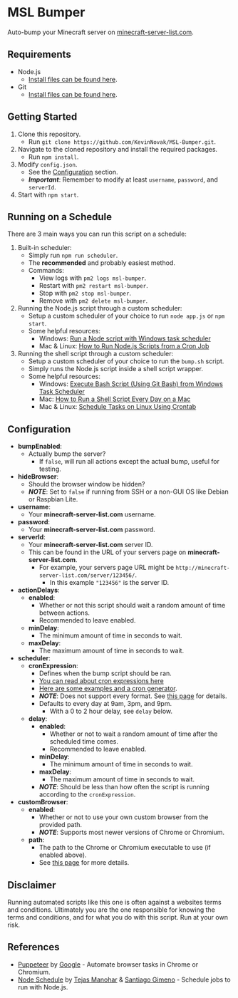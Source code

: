 # MSL Bumper

Auto-bump your Minecraft server on [minecraft-server-list.com](http://minecraft-server-list.com/).

## Requirements

* Node.js
  * [Install files can be found here](https://nodejs.org/en/download/).
* Git
  * [Install files can be found here](https://git-scm.com/downloads).

## Getting Started

1. Clone this repository.
    * Run ```git clone https://github.com/KevinNovak/MSL-Bumper.git```.
2. Navigate to the cloned repository and install the required packages.
    * Run ```npm install```.
3. Modify ```config.json```.
    * See the [Configuration](https://github.com/KevinNovak/MSL-Bumper#configuration) section.
    * ***Important***: Remember to modify at least ```username```, ```password```, and ```serverId```.
4. Start with ```npm start```.

## Running on a Schedule

There are 3 main ways you can run this script on a schedule:

1. Built-in scheduler:
    * Simply run ```npm run scheduler```.
    * The **recommended** and probably easiest method.
    * Commands:
        * View logs with ```pm2 logs msl-bumper```.
        * Restart with ```pm2 restart msl-bumper```.
        * Stop with ```pm2 stop msl-bumper```.
        * Remove with ```pm2 delete msl-bumper```.
2. Running the Node.js script through a custom scheduler:
    * Setup a custom scheduler of your choice to run ```node app.js``` or ```npm start```.
    * Some helpful resources:
        * Windows: [Run a Node script with Windows task scheduler](https://eddyerburgh.me/run-a-node-script-with-windows-task-scheduler)
        * Mac & Linux: [How to Run Node.js Scripts from a Cron Job](https://askmacgyver.com/blog/tutorial/how-to-run-node-scripts-from-a-cron-job)
3. Running the shell script through a custom scheduler:
    * Setup a custom scheduler of your choice to run the ```bump.sh``` script.
    * Simply runs the Node.js script inside a shell script wrapper.
    * Some helpful resources:
        * Windows: [Execute Bash Script (Using Git Bash) from Windows Task Scheduler](https://gist.github.com/damc-dev/eb5e1aef001eef78c0f4)
        * Mac: [How to Run a Shell Script Every Day on a Mac](https://www.dssw.co.uk/blog/2011-05-22-how-to-run-a-shell-script-every-day-on-a-mac/)
        * Mac & Linux: [Schedule Tasks on Linux Using Crontab](https://kvz.io/blog/2007/07/29/schedule-tasks-on-linux-using-crontab/)

## Configuration

* **bumpEnabled**:
  * Actually bump the server?
      * If ```false```, will run all actions except the actual bump, useful for testing.
* **hideBrowser**:
  * Should the browser window be hidden?
  * ***NOTE***: Set to ```false``` if running from SSH or a non-GUI OS like Debian or Raspbian Lite.
* **username**:
  * Your **minecraft-server-list.com** username.
* **password**:
  * Your **minecraft-server-list.com** password.
* **serverId**:
  * Your **minecraft-server-list.com** server ID.
  * This can be found in the URL of your servers page on **minecraft-server-list.com**.
    * For example, your servers page URL might be ```http://minecraft-server-list.com/server/123456/```.
      * In this example ```"123456"``` is the server ID.
* **actionDelays**:
  * **enabled**:
    * Whether or not this script should wait a random amount of time between actions.
    * Recommended to leave enabled.
  * **minDelay**:
    * The minimum amount of time in seconds to wait.
  * **maxDelay**:
    * The maximum amount of time in seconds to wait.
* **scheduler**:
  * **cronExpression**:
    * Defines when the bump script should be ran.
    * [You can read about cron expressions here](http://www.quartz-scheduler.org/documentation/quartz-2.x/tutorials/crontrigger.html)
    * [Here are some examples and a cron generator](https://www.freeformatter.com/cron-expression-generator-quartz.html).
    * ***NOTE***: Does not support every format. See [this page](https://github.com/harrisiirak/cron-parser#supported-format) for details.
    * Defaults to every day at 9am, 3pm, and 9pm.
      * With a 0 to 2 hour delay, see ```delay``` below.
  * **delay**:
    * **enabled**:
      * Whether or not to wait a random amount of time after the scheduled time comes.
      * Recommended to leave enabled.
    * **minDelay**:
      * The minimum amount of time in seconds to wait.
    * **maxDelay**:
      * The maximum amount of time in seconds to wait.
    * ***NOTE***: Should be less than how often the script is running according to the ```cronExpression```.
* **customBrowser**:
  * **enabled**:
    * Whether or not to use your own custom browser from the provided path.
    * ***NOTE***: Supports most newer versions of Chrome or Chromium.
  * **path**:
    * The path to the Chrome or Chromium executable to use (if enabled above).
    * See [this page](https://github.com/GoogleChrome/puppeteer/blob/master/docs/api.md#puppeteerlaunchoptions) for more details.

## Disclaimer

Running automated scripts like this one is often against a websites terms and conditions. Ultimately you are the one responsible for knowing the terms and conditions, and for what you do with this script. Run at your own risk.

## References

* [Puppeteer](https://developers.google.com/web/tools/puppeteer/) by [Google](https://developers.google.com/) - Automate browser tasks in Chrome or Chromium.
* [Node Schedule](https://github.com/node-schedule/node-schedule) by [Tejas Manohar](https://tejas.io/) & [Santiago Gimeno](https://github.com/santigimeno) - Schedule jobs to run with Node.js.